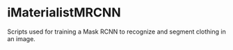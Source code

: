 # iMaterialistMRCNN
Scripts used for training a Mask RCNN to recognize and segment clothing in an image.

